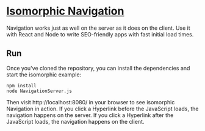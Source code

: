 # [Isomorphic Navigation](http://grahammendick.github.io/navigation/documentation/navigatingisomorphically.html)
Navigation works just as well on the server as it does on the client. Use it with React and Node to write SEO-friendly apps with fast initial load times.

## Run
Once you've cloned the repository, you can install the dependencies and start the isomorphic example:

    npm install
    node NavigationServer.js
	
Then visit http://localhost:8080/ in your browser to see isomorphic Navigation in action. If you click a Hyperlink before the JavaScript loads, the navigation happens on the server. If you click a Hyperlink after the JavaScript loads, the navigation happens on the client. 
